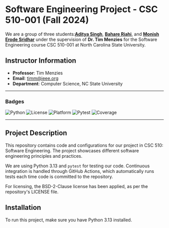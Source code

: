 # Software Engineering Project - CSC 510-001 (Fall 2024)

We are a group of three students:[**Aditya Singh**](https://github.com/adii711), [**Bahare Riahi**](https://github.com/BahareCS), and [**Monish Erode Sridhar**](https://github.com/MonishESGit) under the supervision of **Dr. Tim Menzies** for the Software Engineering course CSC 510-001 at North Carolina State University.

## Instructor Information
- **Professor**: Tim Menzies
- **Email**: timm@ieee.org
- **Department**: Computer Science, NC State University

---

### Badges

![Python](https://img.shields.io/badge/language-Python-blue)
![License](https://img.shields.io/badge/license-BSD--2--Clause-orange)
![Platform](https://img.shields.io/badge/platform-Linux-green)
![Pytest](https://github.com/BetaPack/Software-Engineering/actions/workflows/python-app.yml/badge.svg)
![Coverage](https://img.shields.io/badge/coverage-100%25-green?label=coverage&color=green)

---

## Project Description

This repository contains code and configurations for our project in CSC 510: Software Engineering. The project showcases different software engineering principles and practices.

We are using Python 3.13 and `pytest` for testing our code. Continuous integration is handled through GitHub Actions, which automatically runs tests each time code is committed to the repository.

For licensing, the BSD-2-Clause license has been applied, as per the repository's LICENSE file.

## Installation

To run this project, make sure you have Python 3.13 installed.
